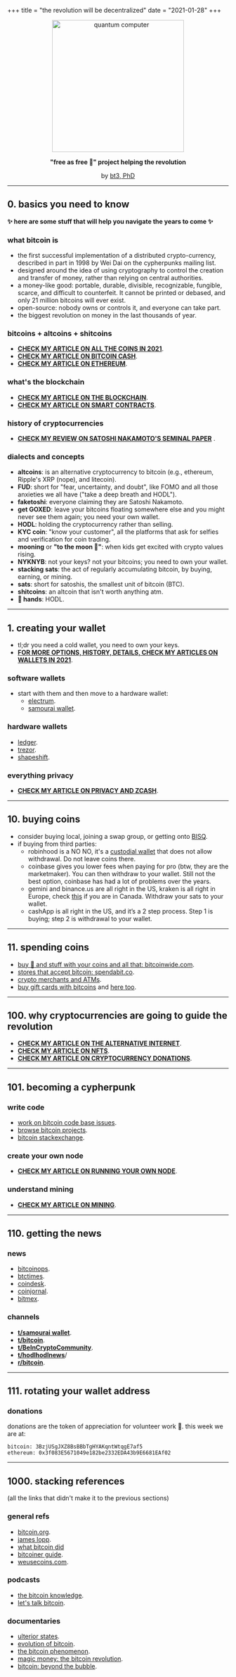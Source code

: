 +++
title = "the revolution will be decentralized"
date = "2021-01-28"
+++

<center>

<img src="/img/pc.png" alt="quantum computer"  width="300"/>


**"free as free 🍺" project helping the revolution**

by <a href="https://keybase.io/bt3gl">bt3, PhD</a></b>

</center>



---
## 0. basics you need to know

**✨ here are some stuff that will help you navigate the years to come ✨**

### what bitcoin is

* the first successful implementation of a distributed crypto-currency, described in part in 1998 by Wei Dai on the cypherpunks mailing list.
* designed around the idea of using cryptography to control the creation and transfer of money, rather than relying on central authorities.
* a money-like good: portable, durable, divisible, recognizable, fungible, scarce, and difficult to counterfeit. It cannot be printed or debased, and only 21 million bitcoins will ever exist.
* open-source: nobody owns or controls it, and everyone can take part.
* the biggest revolution on money in the last thousands of year.


### bitcoins + altcoins + shitcoins

- **[CHECK MY ARTICLE ON ALL THE COINS IN 2021](https://dreamers.cash/post/3/)**.
- **[CHECK MY ARTICLE ON BITCOIN CASH](https://dreamers.cash/post/6/)**.
- **[CHECK MY ARTICLE ON ETHEREUM](https://dreamers.cash/post/5/)**.

### what's the blockchain

- **[CHECK MY ARTICLE ON THE BLOCKCHAIN](https://dreamers.cash/post/11/)**.
- **[CHECK MY ARTICLE ON SMART CONTRACTS](https://dreamers.cash/post/9/)**.


### history of cryptocurrencies

- **[CHECK MY REVIEW ON SATOSHI NAKAMOTO'S SEMINAL PAPER](https://dreamers.cash/post/16/)**
.

### dialects and concepts

* **altcoins**: is an alternative cryptocurrency to bitcoin (e.g., ethereum, Ripple's XRP (nope), and litecoin).
* **FUD**: short for "fear, uncertainty, and doubt", like FOMO and all those anxieties we all have ("take a deep breath and HODL").
* **faketoshi**: everyone claiming they are Satoshi Nakamoto.
* **get GOXED**: leave your bitcoins floating somewhere else and you might never see them again; you need your own wallet.
* **HODL**: holding the cryptocurrency rather than selling.
* **KYC coin**: "know your customer", all the platforms that ask for selfies and verification for coin trading.
* **mooning** or **"to the moon 🚀"**: when kids get excited with crypto values rising.
* **NYKNYB**: not your keys? not your bitcoins; you need to own your wallet.
* **stacking sats**: the act of regularly accumulating bitcoin, by buying, earning, or mining.
* **sats**: short for satoshis, the smallest unit of bitcoin (BTC).
* **shitcoins**: an altcoin that isn't worth anything atm.
* **💎 hands**: HODL.

---
## 1. creating your wallet

- tl;dr you need a cold wallet, you need to own your keys.
- **[FOR MORE OPTIONS, HISTORY, DETAILS, CHECK MY ARTICLES ON WALLETS IN 2021](https://dreamers.cash/post/1/)**.

### software wallets

* start with them and then move to a hardware wallet:
  * [electrum](https://electrum.org/#home).
  * [samourai wallet](https://samouraiwallet.com/).


### hardware wallets

* [ledger](https://shop.ledger.com).
* [trezor](https://trezor.io/).
* [shapeshift](https://shapeshift.com/keepkey).

### everything privacy

- **[CHECK MY ARTICLE ON PRIVACY AND ZCASH](https://dreamers.cash/post/8/)**.

---
## 10. buying coins


* consider buying local, joining a swap group, or getting onto [BISQ](https://bisq.network/).
* if buying from third parties:
    * robinhood is a NO NO, it's a [custodial wallet](https://en.bitcoin.it/wiki/Storing_bitcoins#Bad_wallet_ideas) that does not allow withdrawal. Do not leave coins there.
    * coinbase gives you lower fees when paying for pro (btw, they are the marketmaker). You can then withdraw to your wallet. Still not the best option, coinbase has had a lot of problems over the years.
    * gemini and binance.us are all right in the US, kraken is all right in Europe, check [this](https://cryptorationale.com/) if you are in Canada. Withdraw your sats to your wallet.
    * cashApp is all right in the US, and it’s a 2 step process. Step 1 is buying; step 2 is withdrawal to your wallet.

----

## 11. spending coins

* [buy 🍕 and stuff with your coins and all that: bitcoinwide.com](https://bitcoinwide.com/).
* [stores that accept bitcoin: spendabit.co](https://spendabit.co/).
* [crypto merchants and ATMs](https://coinmap.org/).
* [buy gift cards with bitcoins](https://www.gyft.com/bitcoin/) and [here too](https://www.bitrefill.com/).


---

## 100. why cryptocurrencies are going to guide the revolution

- **[CHECK MY ARTICLE ON THE ALTERNATIVE INTERNET](https://dreamers.cash/post/13/)**.
- **[CHECK MY ARTICLE ON NFTS](https://dreamers.cash/post/7/)**.
- **[CHECK MY ARTICLE ON CRYPTOCURRENCY DONATIONS](https://dreamers.cash/post/12/)**.

---
## 101. becoming a cypherpunk

### write code

* [work on bitcoin code base issues](https://github.com/bitcoin/bitcoin/issues).
* [browse bitcoin projects](http://www.bitcoinprojects.net/).
* [bitcoin stackexchange](https://bitcoin.stackexchange.com).

### create your own node

- **[CHECK MY ARTICLE ON RUNNING YOUR OWN NODE](https://dreamers.cash/post/11/)**.

### understand mining

- **[CHECK MY ARTICLE ON MINING](https://dreamers.cash/post/10/)**.


---

## 110. getting the news


### news

* [bitcoinops](https://bitcoinops.org).
* [btctimes](https://www.btctimes.com/).
* [coindesk](https://www.coindesk.com/).
* [coinjornal](https://coinjournal.net/).
* [bitmex](https://blog.bitmex.com/).

### channels


- **[t/samourai wallet](https://t.me/SamouraiWallet)**.
- **[t/bitcoin](https://t.me/Bitcoin)**.
- **[t/BeInCryptoCommunity](https://t.me/BeInCryptoCommunity)**.
- **[t/hodlhodlnews](https://telegram.me/hodlhodlnews)**/
- **[r/bitcoin](https://www.reddit.com/r/Bitcoin/)**.



---

## 111. rotating your wallet address

### donations
donations are the token of appreciation for volunteer work 🖤.
this week we are at:

```
bitcoin: 3BzjUSgJXZ8BsBBbTgHYAKqntWtqgE7af5
ethereum: 0x3f083E5671049e182be2332EDA43b9E6681EAf02
```


---

## 1000. stacking references

(all the links that didn't make it to the previous sections)

### general refs

* [bitcoin.org](https://bitcoin.org/).
* [james lopp](https://www.lopp.net/bitcoin-information.html).
* [what bitcoin did](https://www.whatbitcoindid.com/resources.)
* [bitcoiner guide](https://bitcoiner.guide/).
* [weusecoins.com](https://www.weusecoins.com/).


### podcasts

* [the bitcoin knowledge](https://www.bitcoin.kn/).
* [let's talk bitcoin](https://letstalkbitcoin.com/).


### documentaries

- [ulterior states](http://www.iamsatoshi.com/).
- [evolution of bitcoin](https://www.youtube.com/watch?v=HUpGHOLkoXs).
- [the bitcoin phenomenon](https://www.youtube.com/watch?v=6pWblf8COH4).
- [magic money: the bitcoin revolution](https://www.youtube.com/watch?v=PVo5wCSnmSs).
- [bitcoin: beyond the bubble](https://www.youtube.com/watch?v=LszOt51OjXU).